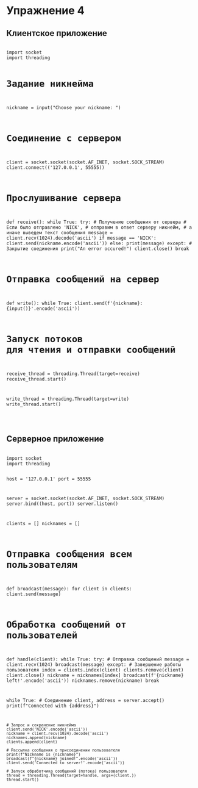 <h1>Упражнение 4</h1>

<h2>Клиентское приложение</h2>
<pre>
<code>
import socket
import threading

# Задание никнейма
nickname = input("Choose your nickname: ")

# Соединение с сервером
client = socket.socket(socket.AF_INET, socket.SOCK_STREAM)
client.connect(('127.0.0.1', 55555))


# Прослушивание сервера
def receive():
    while True:
        try:
            # Получение сообщения от сервера
            # Если было отправлено 'NICK',
            # отправим в ответ серверу никнейм,
            # а иначе выведем текст сообщения
            message = client.recv(1024).decode('ascii')
            if message == 'NICK':
                client.send(nickname.encode('ascii'))
            else:
                print(message)
        except:
            # Закрытие соединения
            print("An error occured!")
            client.close()
            break


# Отправка сообщений на сервер
def write():
    while True:
        client.send(f'{nickname}: {input()}'.encode('ascii'))


# Запуск потоков для чтения и отправки сообщений
receive_thread = threading.Thread(target=receive)
receive_thread.start()

write_thread = threading.Thread(target=write)
write_thread.start()

</code>
</pre>

<h2>Серверное приложение</h2>
<pre>
<code>
import socket
import threading

host = '127.0.0.1'
port = 55555

server = socket.socket(socket.AF_INET, socket.SOCK_STREAM)
server.bind((host, port))
server.listen()

clients = []
nicknames = []


# Отправка сообщения всем пользователям
def broadcast(message):
    for client in clients:
        client.send(message)


# Обработка сообщений от пользователей
def handle(client):
    while True:
        try:
            # Отправка сообщений
            message = client.recv(1024)
            broadcast(message)
        except:
            # Завершение работы пользователя
            index = clients.index(client)
            clients.remove(client)
            client.close()
            nickname = nicknames[index]
            broadcast(f'{nickname} left!'.encode('ascii'))
            nicknames.remove(nickname)
            break


while True:
    # Соединение
    client, address = server.accept()
    print(f"Connected with {address}")

    # Запрос и сохранение никнейма
    client.send('NICK'.encode('ascii'))
    nickname = client.recv(1024).decode('ascii')
    nicknames.append(nickname)
    clients.append(client)

    # Рассылка сообщения о присоединении пользователя
    print(f"Nickname is {nickname}")
    broadcast(f"{nickname} joined!".encode('ascii'))
    client.send('Connected to server!'.encode('ascii'))

    # Запуск обработчика сообщений (потока) пользователя
    thread = threading.Thread(target=handle, args=(client,))
    thread.start()

</code>
</pre>